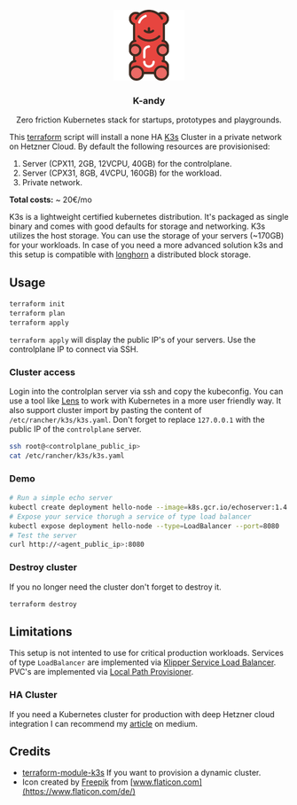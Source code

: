 <p align="center">
    <img src="logo.svg" width="128px" alt="k-andy logo"/>
</p>
<h3 align="center">K-andy</h3>
<p align="center">Zero friction Kubernetes stack for startups, prototypes and playgrounds.</p>


This [terraform](https://www.terraform.io/) script will install a none HA [K3s](https://rancher.com/docs/k3s/latest/en/) Cluster in a private network on Hetzner Cloud. By default the following resources are provisionised:

1. Server (CPX11, 2GB, 12VCPU, 40GB) for the controlplane.
1. Server (CPX31, 8GB, 4VCPU, 160GB) for the workload.
1. Private network.

**Total costs:** ~ 20€/mo

K3s is a lightweight certified kubernetes distribution. It's packaged as single binary and comes with good defaults for storage and networking. K3s utilizes the host storage. You can use the storage of your servers (~170GB) for your workloads. In case of you need a more advanced solution k3s and this setup is compatible with [longhorn](https://github.com/longhorn/longhorn) a distributed block storage.

## Usage

```sh
terraform init
terraform plan
terraform apply
```

`terraform apply` will display the public IP's of your servers. Use the controlplane IP to connect via SSH.

### Cluster access

Login into the controlplan server via ssh and copy the kubeconfig. You can use a tool like [Lens](https://k8slens.dev/) to work with Kubernetes in a more user friendly way. It also support cluster import by pasting the content of `/etc/rancher/k3s/k3s.yaml`. Don't forget to replace `127.0.0.1` with the public IP of the `controlplane` server.

```sh
ssh root@<controlplane_public_ip>
cat /etc/rancher/k3s/k3s.yaml
```

### Demo

```sh
# Run a simple echo server
kubectl create deployment hello-node --image=k8s.gcr.io/echoserver:1.4
# Expose your service thorugh a service of type load balancer
kubectl expose deployment hello-node --type=LoadBalancer --port=8080
# Test the server
curl http://<agent_public_ip>:8080
```

### Destroy cluster

If you no longer need the cluster don't forget to destroy it.

```sh
terraform destroy
```

## Limitations

This setup is not intented to use for critical production workloads. Services of type `LoadBalancer` are implemented via [Klipper Service Load Balancer](https://github.com/k3s-io/klipper-lb). PVC's are implemented via [Local Path Provisioner](https://github.com/rancher/local-path-provisioner).

### HA Cluster

If you need a Kubernetes cluster for production with deep Hetzner cloud integration I can recommend my [article](https://dustindeus.medium.com/managed-kubernetes-cluster-ha-for-side-projects-47f74e2f9436) on medium.

## Credits

- [terraform-module-k3s](https://github.com/xunleii/terraform-module-k3s/issues/50) If you want to provision a dynamic cluster.
- Icon created by [Freepik](https://www.freepik.com) from [www.flaticon.com](https://www.flaticon.com/de/)